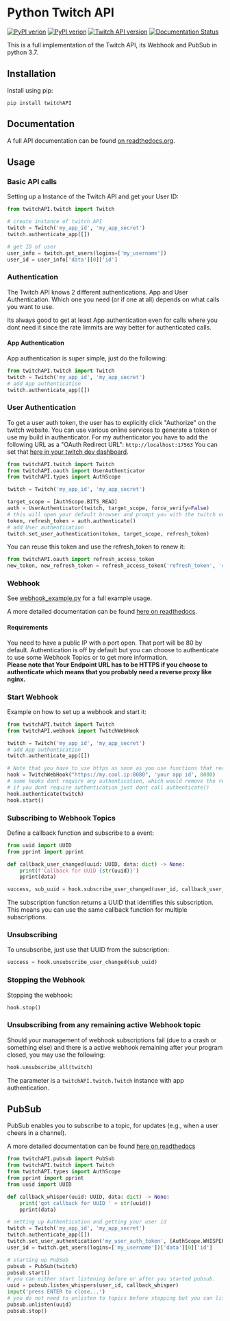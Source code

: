 # Python Twitch API

[![PyPI verion](https://img.shields.io/pypi/v/twitchAPI.svg)](https://pypi.org/project/twitchAPI/) [![PyPI verion](https://img.shields.io/pypi/pyversions/twitchAPI)](https://pypi.org/project/twitchAPI/) [![Twitch API version](https://img.shields.io/badge/twitch%20API%20version-Helix-brightgreen)](https://dev.twitch.tv/docs/api) [![Documentation Status](https://readthedocs.org/projects/pytwitchapi/badge/?version=latest)](https://pytwitchapi.readthedocs.io/en/latest/?badge=latest)


This is a full implementation of the Twitch API, its Webhook and PubSub in python 3.7.  


## Installation

Install using pip:

```pip install twitchAPI```

## Documentation

A full API documentation can be found [on readthedocs.org](https://pytwitchapi.readthedocs.io/en/latest/index.html).

## Usage

### Basic API calls

Setting up a Instance of the Twitch API and get your User ID:

```python
from twitchAPI.twitch import Twitch

# create instance of twitch API
twitch = Twitch('my_app_id', 'my_app_secret')
twitch.authenticate_app([])

# get ID of user
user_info = twitch.get_users(logins=['my_username'])
user_id = user_info['data'][0]['id']
```

### Authentication

The Twitch API knows 2 different authentications. App and User Authentication.
Which one you need (or if one at all) depends on what calls you want to use.

Its always good to get at least App authentication even for calls where you dont need it since the rate limmits are way better for authenticated calls.

#### App Authentication

App authentication is super simple, just do the following:

```python
from twitchAPI.twitch import Twitch
twitch = Twitch('my_app_id', 'my_app_secret')
# add App authentication
twitch.authenticate_app([])
```
### User Authentication

To get a user auth token, the user has to explicitly click "Authorize" on the twitch website. You can use various online services to generate a token or use my build in authenticator.
For my authenticator you have to add the following URL as a "OAuth Redirect URL": ```http://localhost:17563```
You can set that [here in your twitch dev dashboard](https://dev.twitch.tv/console).


```python
from twitchAPI.twitch import Twitch
from twitchAPI.oauth import UserAuthenticator
from twitchAPI.types import AuthScope

twitch = Twitch('my_app_id', 'my_app_secret')

target_scope = [AuthScope.BITS_READ]
auth = UserAuthenticator(twitch, target_scope, force_verify=False)
# this will open your default browser and prompt you with the twitch verification website
token, refresh_token = auth.authenticate()
# add User authentication
twitch.set_user_authentication(token, target_scope, refresh_token)
```

You can reuse this token and use the refresh_token to renew it:

```python
from twitchAPI.oauth import refresh_access_token
new_token, new_refresh_token = refresh_access_token('refresh_token', 'client_id', 'client_secret')
```



### Webhook

See [webhook_example.py](../master/webhook_example.py) for a full example usage. 

A more detailed documentation can be found [here on readthedocs](https://pytwitchapi.readthedocs.io/en/latest/modules/twitchAPI.webhook.html).

#### Requirements

You need to have a public IP with a port open. That port will be 80 by default.
Authentication is off by default but you can choose to authenticate to use some Webhook Topics or to get more information.  
**Please note that Your Endpoint URL has to be HTTPS if you choose to authenticate which means that you probably need a reverse proxy like nginx.**


### Start Webhook

Example on how to set up a webhook and start it:
````python
from twitchAPI.twitch import Twitch
from twitchAPI.webhook import TwitchWebHook

twitch = Twitch('my_app_id', 'my_app_secret')
# add App authentication
twitch.authenticate_app([])

# Note that you have to use https as soon as you use functions that require authentication (most of them)
hook = TwitchWebHook("https://my.cool.ip:8080", 'your app id', 8080)
# some hooks dont require any authentication, which would remove the requirement to set up a https reverse proxy
# if you dont require authentication just dont call authenticate()
hook.authenticate(twitch)
hook.start()
````

### Subscribing to Webhook Topics
Define a callback function and subscribe to a event:
````python
from uuid import UUID
from pprint import pprint

def callback_user_changed(uuid: UUID, data: dict) -> None:
    print(f'Callback for UUID {str(uuid)}')
    pprint(data)

success, sub_uuid = hook.subscribe_user_changed(user_id, callback_user_changed)
````
The subscription function returns a UUID that identifies this subscription. This means you can use the same callback function for multiple subscriptions.

### Unsubscribing

To unsubscribe, just use that UUID from the subscription:
```python
success = hook.unsubscribe_user_changed(sub_uuid)
```

### Stopping the Webhook

Stopping the webhook:
```python
hook.stop()
```

### Unsubscribing from any remaining active Webhook topic

Should your management of webhook subscriptions fail (due to a crash or something else) and there is a active webhook remaining after your program closed, you may use the following:

```python
hook.unsubscribe_all(twitch)
```

The parameter is a ``twitchAPI.twitch.Twitch`` instance with app authentication.


## PubSub

PubSub enables you to subscribe to a topic, for updates (e.g., when a user cheers in a channel).

A more detailed documentation can be found [here on readthedocs](https://pytwitchapi.readthedocs.io/en/latest/modules/twitchAPI.pubsub.html)

```python
from twitchAPI.pubsub import PubSub
from twitchAPI.twitch import Twitch
from twitchAPI.types import AuthScope
from pprint import pprint
from uuid import UUID

def callback_whisper(uuid: UUID, data: dict) -> None:
    print('got callback for UUID ' + str(uuid))
    pprint(data)

# setting up Authentication and getting your user id
twitch = Twitch('my_app_id', 'my_app_secret')
twitch.authenticate_app([])
twitch.set_user_authentication('my_user_auth_token', [AuthScope.WHISPERS_READ], 'my_user_auth_refresh_token')
user_id = twitch.get_users(logins=['my_username'])['data'][0]['id']

# starting up PubSub
pubsub = PubSub(twitch)
pubsub.start()
# you can either start listening before or after you started pubsub.
uuid = pubsub.listen_whispers(user_id, callback_whisper)
input('press ENTER to close...')
# you do not need to unlisten to topics before stopping but you can listen and unlisten at any moment you want
pubsub.unlisten(uuid)
pubsub.stop()
```
